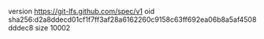 version https://git-lfs.github.com/spec/v1
oid sha256:d2a8ddecd01cf1f7ff3af28a6162260c9158c63ff692ea06b8a5af4508dddec8
size 10002
